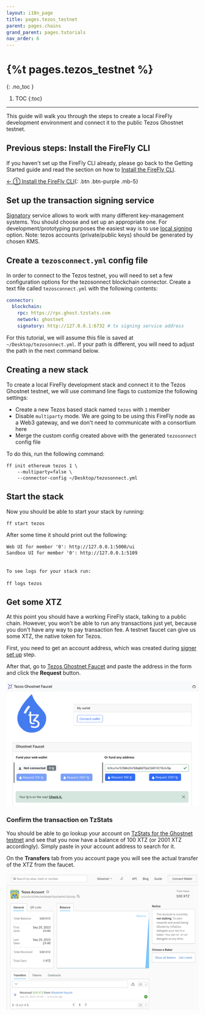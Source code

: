 ```yaml
---
layout: i18n_page
title: pages.tezos_testnet
parent: pages.chains
grand_parent: pages.tutorials
nav_order: 6
---
```


# {%t pages.tezos_testnet %}
{: .no_toc }

1. TOC
{:toc}

---

This guide will walk you through the steps to create a local FireFly development environment and connect it to the public Tezos Ghostnet testnet.

## Previous steps: Install the FireFly CLI

If you haven't set up the FireFly CLI already, please go back to the Getting Started guide and read the section on how to [Install the FireFly CLI](../../gettingstarted/firefly_cli.md).

[← ① Install the FireFly CLI](../../gettingstarted/firefly_cli.md){: .btn .btn-purple .mb-5}

## Set up the transaction signing service <a name="signatory"></a>

[Signatory](https://signatory.io/) service allows to work with many different key-management systems.
You should choose and set up an appropriate one.
For development/prototyping purposes the easiest way is to use [local signing](https://signatory.io/docs/file_based) option.
Note: tezos accounts (private/public keys) should be generated by chosen KMS.

## Create a `tezosconnect.yml` config file

In order to connect to the Tezos testnet, you will need to set a few configuration options for the tezosonnect blockchain connector. Create a text file called `tezosconnect.yml` with the following contents:

```yml
connector:
  blockchain:
    rpc: https://rpc.ghost.tzstats.com
    network: ghostnet
    signatory: http://127.0.0.1:6732 # tx signing service address
```

For this tutorial, we will assume this file is saved at `~/Desktop/tezosonnect.yml`. If your path is different, you will need to adjust the path in the next command below.

## Creating a new stack

To create a local FireFly development stack and connect it to the Tezos Ghostnet testnet, we will use command line flags to customize the following settings:

- Create a new Tezos based stack named `tezos` with `1` member
- Disable `multiparty` mode. We are going to be using this FireFly node as a Web3 gateway, and we don't need to communicate with a consortium here
- Merge the custom config created above with the generated `tezosonnect` config file

To do this, run the following command:

```
ff init ethereum tezos 1 \
    --multiparty=false \
    --connector-config ~/Desktop/tezosonnect.yml
```

## Start the stack

Now you should be able to start your stack by running:

```
ff start tezos
```

After some time it should print out the following:

```
Web UI for member '0': http://127.0.0.1:5000/ui
Sandbox UI for member '0': http://127.0.0.1:5109


To see logs for your stack run:

ff logs tezos
```

## Get some XTZ

At this point you should have a working FireFly stack, talking to a public chain. However, you won't be able to run any transactions just yet, because you don't have any way to pay transaction fee. A testnet faucet can give us some XTZ, the native token for Tezos.

First, you need to get an account address, which was created during [signer set up](#signatory) step.

After that, go to [Tezos Ghostnet Faucet](https://faucet.ghostnet.teztnets.xyz/) and paste the address in the form and click the **Request** button.

![Tezos Faucet](images/tezos_faucet.png)

### Confirm the transaction on TzStats
You should be able to go lookup your account on [TzStats for the Ghostnet testnet](https://ghost.tzstats.com/) and see that you now have a balance of 100 XTZ (or 2001 XTZ accordingly). Simply paste in your account address to search for it.

On the **Transfers** tab from you account page you will see the actual transfer of the XTZ from the faucet.

![TzStats](images/tezos_explorer.png)